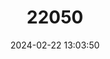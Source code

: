 ---
title: "22050"
category: "Tragelaphus spekii"
draft: false
date: 2024-02-22 13:03:50
languages:
  English: ["Marshbuck", "Sitatunga"]
  French: ["Guib d'Eau", "Sitatunga"]
  Swahili: ["Nzohe"]
  German: ["Sumpfantilope"]
  Afrikaans: ["Waterkoedoe"]
---